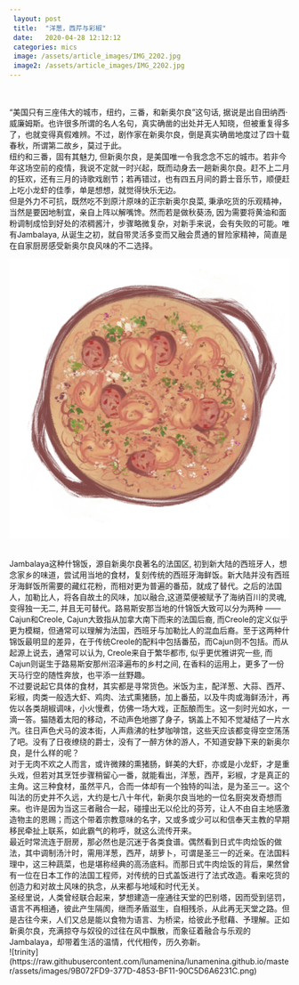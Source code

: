```yaml
---
 layout: post
 title:  "洋葱，西芹与彩椒"
 date:   2020-04-28 12:12:12
 categories: mics
 image: /assets/article_images/IMG_2202.jpg
 image2: /assets/article_images/IMG_2202.jpg
---
```

<br/>

<br/>
“美国只有三座伟大的城市，纽约，三番，和新奥尔良”这句话, 据说是出自田纳西·威廉姆斯。也许很多所谓的名人名句，真实确凿的出处并无人知晓，但被重复得多了，也就变得真假难辨。不过，剧作家在新奥尔良，倒是真实确凿地度过了四十载春秋，所谓第二故乡，莫过于此。 

<br/>
纽约和三番，固有其魅力, 但新奥尔良，是美国唯一令我念念不忘的城市。若非今年这场空前的疫情，我说不定就一时兴起，既而动身去一趟新奥尔良。赶不上二月的狂欢，还有三月的诗歌戏剧节；若再错过，也有四五月间的爵士音乐节，顺便赶上吃小龙虾的佳季，单是想想，就觉得快乐无边。 

<br/>
但是外力不可抗，既然吃不到原汁原味的正宗新奥尔良菜, 秉承吃货的乐观精神，当然是要因地制宜，亲自上阵以解嘴馋。然而若是做秋葵汤, 因为需要将黄油和面粉调制成恰到好处的浓稠酱汁，步骤略微复杂，对新手来说，会有失败的可能。唯有Jambalaya, 从诞生之初，就自带灵活多变而又融会贯通的冒险家精神，简直是在自家厨房感受新奥尔良风味的不二选择。 

![jambalaya](https://raw.githubusercontent.com/lunamenina/lunamenina.github.io/master/assets/images/8175D19A-E576-43B4-BB56-C4EECA610A8C.png) 

<br/>
Jambalaya这种什锦饭，源自新奥尔良著名的法国区, 初到新大陆的西班牙人，想念家乡的味道，尝试用当地的食材，复刻传统的西班牙海鲜饭。新大陆并没有西班牙海鲜饭所需要的藏红花粉，而相对更为普遍的番茄，就成了替代。之后的法国人，加勒比人，将各自故土的风味，加以融合,这道菜便被赋予了海纳百川的灵魂, 变得独一无二, 并且无可替代。路易斯安那当地的什锦饭大致可以分为两种 —— Cajun和Creole, Cajun大致指从加拿大南下而来的法国后裔, 而Creole的定义似乎更为模糊，但通常可以理解为法国，西班牙与加勒比人的混血后裔。至于这两种什锦饭最明显的差异，在于传统Creole的配料中包括番茄，而Cajun则不包括。而从起源上说去，通常可以认为, Creole来自于繁华都市, 似乎更优雅讲究一些, 而Cajun则诞生于路易斯安那州沼泽遍布的乡村之间, 在香料的运用上，更多了一份天马行空的随性奔放，也平添一丝野趣。 

<br/>
不过要说起它具体的食材，其实都是寻常货色。米饭为主，配洋葱、大蒜、西芹、彩椒，肉类一般选大虾、鸡肉、法式熏猪肠，加上番茄，以及牛肉或海鲜汤汁，再佐以各类胡椒调味，小火慢煮，仿佛一场大戏，正酝酿而生。这一刻时光如水，一滴一答。猫随着太阳的移动，不动声色地挪了身子，锅盖上不知不觉凝结了一片水汽。往日声色犬马的波本街，人声鼎沸的杜梦咖啡馆，这些天应该都变得空空荡荡了吧。没有了日夜缭绕的爵士，没有了一醉方休的游人，不知道安静下来的新奥尔良，是什么样的呢？

<br/>
对于无肉不欢之人而言，或许微辣的熏猪肠，鲜美的大虾，亦或是小龙虾，才是重头戏，但若对其烹饪步骤稍留心一番，就能看出，洋葱，西芹，彩椒，才是真正的主角。这三种食材，虽然平凡，合而一体却有一个独特的叫法，是为圣三一。这个叫法的历史并不久远，大约是七八十年代，新奥尔良当地的一位名厨突发奇想而来。也许是因为当这三者融合一起，碰撞出无以伦比的芬芳，让人不由自主地感激造物主的恩赐；而这个带着宗教意味的名字，又或多或少可以和信奉天主教的早期移民牵扯上联系，如此霸气的称呼，就这么流传开来。 

<br/>
最近时常流连于厨房，那必然也是沉迷于各类食谱。偶然看到日式牛肉烩饭的做法，其中调制汤汁时，需用洋葱，西芹，胡萝卜，可谓是圣三一的近亲。在法国料理中，这三种蔬菜，也是堪称经典的高汤底料。而那日式牛肉烩饭的背后，果然曾有一位在日本工作的法国工程师，对传统的日式盖饭进行了法式改造。看来吃货的创造力和对故土风味的执念，从来都与地域和时代无关。 

<br/>
圣经里说，人类曾经联合起来，梦想建造一座通往天堂的巴别塔，因而受到惩罚，语言不再相通，彼此产生隔阂，继而矛盾滋生，自相残杀，从此再无天堂之路。但是古往今来，人们又总是能以食物为语言、为桥梁，给彼此予慰藉、予理解。正如新奥尔良，充满掠夺与奴役的过往在风中飘散，而象征着融合与乐观的Jambalaya，却带着生活的温情，代代相传，历久弥新。 

<br/>
![trinity](https://raw.githubusercontent.com/lunamenina/lunamenina.github.io/master/assets/images/9B072FD9-377D-4853-BF11-90C5D6A6231C.png) 

